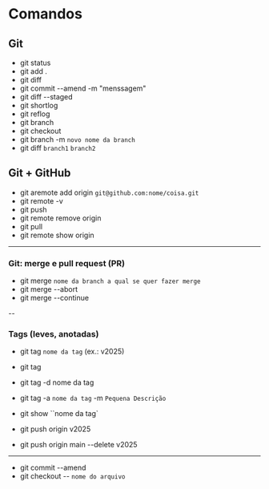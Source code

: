 # Comandos

## Git
- git status
- git add .
- git diff
- git commit --amend -m "menssagem"
- git diff --staged
- git shortlog
- git reflog
- git branch
- git checkout
- git branch -m `novo nome da branch`
- git diff `branch1` `branch2`

## Git + GitHub
- git aremote add origin `git@github.com:nome/coisa.git`
- git remote -v
- git push
- git remote remove origin
- git pull
- git remote show origin

---

### Git:  merge e pull request (PR)
- git merge `nome da branch a qual se quer fazer merge`
- git merge --abort
- git merge --continue

--

### Tags (leves, anotadas)

- git  tag `nome da tag` (ex.: v2025)
- git tag
- git tag -d nome da tag

- git tag -a `nome da tag` -m `Pequena Descrição`
- git show ``nome da tag`
- git push origin v2025
- git push origin main --delete v2025

---
- git commit --amend
- git checkout -- `nome do arquivo`
